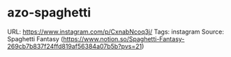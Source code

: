 # azo-spaghetti

URL: https://www.instagram.com/p/CxnabNcoq3j/
Tags: instagram
Source: Spaghetti Fantasy (https://www.notion.so/Spaghetti-Fantasy-269cb7b837f24ffd819af56384a07b5b?pvs=21)